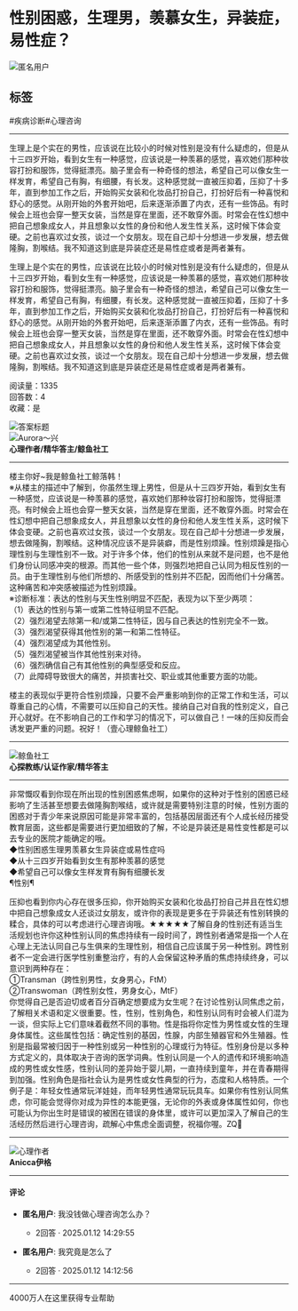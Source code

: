 # 性别困惑，生理男，羡慕女生，异装症，易性症？

![匿名用户](https://ossimg.xinli001.com/20181126/012930b1f5feb6367356431b9eb03a83.jpg!80?x-oss-process=image/resize,w_100) 
## 标签
#疾病诊断#心理咨询

---

生理上是个实在的男性，应该说在比较小的时候对性别是没有什么疑虑的，但是从十三四岁开始，看到女生有一种感觉，应该说是一种羡慕的感觉，喜欢她们那种妆容打扮和服饰，觉得挺漂亮。脑子里会有一种奇怪的想法，希望自己可以像女生一样发育，希望自己有胸，有细腰，有长发。这种感觉就一直被压抑着，压抑了十多年，直到参加工作之后，开始购买女装和化妆品打扮自己，打扮好后有一种喜悦和舒心的感觉。从刚开始的外套开始吧，后来逐渐添置了内衣，还有一些饰品。有时候会上班也会穿一整天女装，当然是穿在里面，还不敢穿外面。时常会在性幻想中把自己想象成女人，并且想象以女性的身份和他人发生性关系，这时候下体会变硬。之前也喜欢过女孩，谈过一个女朋友。现在自己却十分想进一步发展，想去做隆胸，割喉结。我不知道这到底是异装症还是易性症或者是两者兼有。

生理上是个实在的男性，应该说在比较小的时候对性别是没有什么疑虑的，但是从十三四岁开始，看到女生有一种感觉，应该说是一种羡慕的感觉，喜欢她们那种妆容打扮和服饰，觉得挺漂亮。脑子里会有一种奇怪的想法，希望自己可以像女生一样发育，希望自己有胸，有细腰，有长发。这种感觉就一直被压抑着，压抑了十多年，直到参加工作之后，开始购买女装和化妆品打扮自己，打扮好后有一种喜悦和舒心的感觉。从刚开始的外套开始吧，后来逐渐添置了内衣，还有一些饰品。有时候会上班也会穿一整天女装，当然是穿在里面，还不敢穿外面。时常会在性幻想中把自己想象成女人，并且想象以女性的身份和他人发生性关系，这时候下体会变硬。之前也喜欢过女孩，谈过一个女朋友。现在自己却十分想进一步发展，想去做隆胸，割喉结。我不知道这到底是异装症还是易性症或者是两者兼有。

阅读量：1335  
回答数：4  
收藏：是  

![答案标题](//static.xinli001.com/node-website/public/img/answer-title.c2f2273a.png)  
![Aurora～兴](https://ossimg.xinli001.com/20210509/d26d8eec3f7ce2b87db133fae7e37a82.png?x-oss-process=image/resize,w_100)  
**心理作者/精华答主/鲸鱼社工**

---

楼主你好~我是鲸鱼社工鲸落韩！  
※从楼主的描述中了解到，你虽然生理上男性，但是从十三四岁开始，看到女生有一种感觉，应该说是一种羡慕的感觉，喜欢她们那种妆容打扮和服饰，觉得挺漂亮。有时候会上班也会穿一整天女装，当然是穿在里面，还不敢穿外面。时常会在性幻想中把自己想象成女人，并且想象以女性的身份和他人发生性关系，这时候下体会变硬。之前也喜欢过女孩，谈过一个女朋友。现在自己却十分想进一步发展，想去做隆胸，割喉结。这种情况应该不是异装癖，而是性别烦躁。性别烦躁是指心理性别与生理性别不一致。对于许多个体，他们的性别从来就不是问题，也不是他们身份认同感冲突的根源。而其他一些个体，则强烈地把自己认同为相反性别的一员。由于生理性别与他们所想的、所感受到的性别并不匹配，因而他们十分痛苦。这种痛苦和冲突感被描述为性别烦躁。  
※诊断标准：表达的性别与天生性别明显不匹配，表现为以下至少两项：  
（1）表达的性别与第一或第二性特征明显不匹配。  
（2）强烈渴望去除第一和/或第二性特征，因与自己表达的性别完全不一致。  
（3）强烈渴望获得其他性别的第一和第二性特征。  
（4）强烈渴望成为其他性别。  
（5）强烈渴望被当作其他性别来对待。  
（6）强烈确信自己有其他性别的典型感受和反应。  
（7）此障碍导致很大的痛苦，并损害社交、职业或其他重要方面的功能。  

楼主的表现似乎更符合性别烦躁，只要不会严重影响到你的正常工作和生活，可以尊重自己的心情，不需要可以压抑自己的天性。接纳自己对自我的性别定义，自己开心就好。在不影响自己的工作和学习的情况下，可以做自己！一味的压抑反而会诱发更严重的问题。祝好！（壹心理鲸鱼社工）

---

![鲸鱼社工](https://ossimg.xinli001.com/20200408/xinli_5e8d356970ee0.jpg?x-oss-process=image/resize,w_100)  
**心探教练/认证作家/精华答主**

---

非常慨叹看到你现在所出现的性别困惑焦虑啊，如果你的这种对于性别的困惑已经影响了生活甚至想要去做隆胸割喉结，或许就是需要特别注意的时候，性别方面的困惑对于青少年来说原因可能是非常丰富的，包括基因层面还有个人成长经历接受教育层面，这些都是需要进行更加细致的了解，不论是异装还是易性变性都是可以去专业的医院才能确定的哦。  
◆性别困惑生理男羡慕女生异装症或易性症吗  
◆从十三四岁开始看到女生有那种羡慕的感觉  
◆希望自己可以像女生样发育有胸有细腰长发  
¶性别¶  

压抑也看到你内心存在很多压抑，你开始购买女装和化妆品打扮自己并且在性幻想中把自己想象成女人还谈过女朋友，或许你的表现是更多在于异装还有性别转换的糅合，具体的可以考虑进行心理咨询哦。★★★★★了解自身的性别还有适当生活规划也许你这种性别认同的焦虑持续有一段时间了，跨性别者通常是指一个人在心理上无法认同自己与生俱来的生理性别，相信自己应该属于另一种性别。跨性别者不一定会进行医学性别重整治疗，有的人会保留这种矛盾的焦虑持续终身，可以意识到两种存在：  
①Transman（跨性别男性，女身男心，FtM）  
②Transwoman（跨性别女性，男身女心，MtF）  
你觉得自己是否迫切或者百分百确定想要成为女生呢？在讨论性别认同焦虑之前，了解相关术语和定义很重要。性，性别，性别角色，和性别认同有时会被人们混为一谈，但实际上它们意味着截然不同的事物。性是指将你定性为男性或女性的生理身体属性。这些属性包括：确定性别的基因，性腺，内部生殖器官和外生殖器。性别是指最常被归因于一种性别或另一种性别的心理或行为特征。性别身份是以多种方式定义的，具体取决于咨询的医学词典。性别认同是一个人的遗传和环境影响造成的男性或女性感，性别认同的差异始于婴儿期，一直持续到童年，并在青春期得到加强。性别角色是指社会认为是男性或女性典型的行为，态度和人格特质。一个例子是：年轻女性通常玩洋娃娃，而年轻男性通常玩玩具车。如果你有性别认同焦虑，你可能会觉得你对成为异性的本能更强，无论你的外表或身体属性如何，你也可能认为你出生时是错误的被困在错误的身体里，或许可以更加深入了解自己的生活经历然后进行心理咨询，疏解心中焦虑全面调整，祝福你喔。ZQ🐬

---

![心理作者](https://images.xinli001.com/public/picture/20240227/f874cc8d5fdb4a0095374365c8be2497.png)  
**Anicca伊格**  

---

#### 评论

- **匿名用户**: 我没钱做心理咨询怎么办？  
    - 2回答 · 2025.01.12 14:29:55  
 
- **匿名用户**: 我究竟是怎么了  
    - 2回答 · 2025.01.12 14:12:56  
 

---

4000万人在这里获得专业帮助